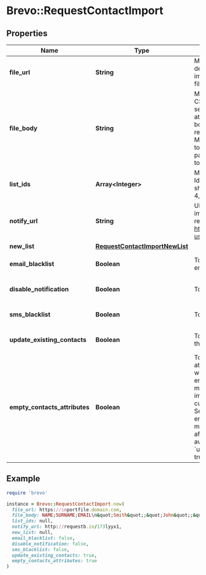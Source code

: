 # Brevo::RequestContactImport

## Properties

| Name | Type | Description | Notes |
| ---- | ---- | ----------- | ----- |
| **file_url** | **String** | Mandatory if fileBody is not defined. URL of the file to be imported (no local file). Possible file formats: .txt, .csv | [optional] |
| **file_body** | **String** | Mandatory if fileUrl is not defined. CSV content to be imported. Use semicolon to separate multiple attributes. Maximum allowed file body size is 10MB . However we recommend a safe limit of around 8 MB to avoid the issues caused due to increase of file body size while parsing. Please use fileUrl instead to import bigger files. | [optional] |
| **list_ids** | **Array&lt;Integer&gt;** | Mandatory if newList is not defined. Ids of the lists in which the contacts shall be imported. For example, [2, 4, 7]. | [optional] |
| **notify_url** | **String** | URL that will be called once the import process is finished. For reference, https://help.sendinblue.com/hc/en-us/articles/360007666479 | [optional] |
| **new_list** | [**RequestContactImportNewList**](RequestContactImportNewList.md) |  | [optional] |
| **email_blacklist** | **Boolean** | To blacklist all the contacts for email | [optional][default to false] |
| **disable_notification** | **Boolean** | To disable email notification | [optional][default to false] |
| **sms_blacklist** | **Boolean** | To blacklist all the contacts for sms | [optional][default to false] |
| **update_existing_contacts** | **Boolean** | To facilitate the choice to update the existing contacts | [optional][default to true] |
| **empty_contacts_attributes** | **Boolean** | To facilitate the choice to erase any attribute of the existing contacts with empty value. emptyContactsAttributes &#x3D; true means the empty fields in your import will erase any attribute that currently contain data in SendinBlue, &amp; emptyContactsAttributes &#x3D; false means the empty fields will not affect your existing data ( only available if &#x60;updateExistingContacts&#x60; set to true ) | [optional][default to false] |

## Example

```ruby
require 'brevo'

instance = Brevo::RequestContactImport.new(
  file_url: https://importfile.domain.com,
  file_body: NAME;SURNAME;EMAIL\n&quot;Smith&quot;;&quot;John&quot;;&quot;john.smith@example.com&quot;\n&quot;Roger&quot;;&quot;Ellie&quot;;&quot;ellie36@example.com,
  list_ids: null,
  notify_url: http://requestb.in/173lyyx1,
  new_list: null,
  email_blacklist: false,
  disable_notification: false,
  sms_blacklist: false,
  update_existing_contacts: true,
  empty_contacts_attributes: true
)
```

